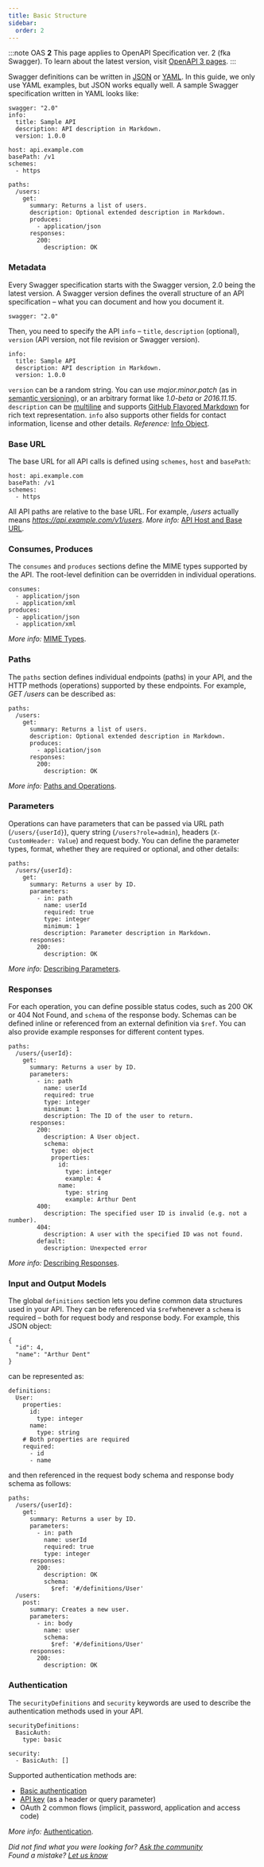 ```yaml
---
title: Basic Structure
sidebar:
  order: 2
---
```


:::note
OAS **2** This page applies to OpenAPI Specification ver. 2 (fka Swagger). To learn about the latest version, visit [OpenAPI 3 pages](/specification/basic-structure).
:::

Swagger definitions can be written in [JSON](https://en.wikipedia.org/wiki/JSON) or [YAML](https://en.wikipedia.org/wiki/YAML). In this guide, we only use YAML examples, but JSON works equally well. A sample Swagger specification written in YAML looks like:

    swagger: "2.0"
    info:
      title: Sample API
      description: API description in Markdown.
      version: 1.0.0

    host: api.example.com
    basePath: /v1
    schemes:
      - https

    paths:
      /users:
        get:
          summary: Returns a list of users.
          description: Optional extended description in Markdown.
          produces:
            - application/json
          responses:
            200:
              description: OK

### Metadata

Every Swagger specification starts with the Swagger version, 2.0 being the latest version. A Swagger version defines the overall structure of an API specification – what you can document and how you document it.

    swagger: "2.0"

Then, you need to specify the API `info` – `title`, `description` (optional), `version` (API version, not file revision or Swagger version).

    info:
      title: Sample API
      description: API description in Markdown.
      version: 1.0.0

`version` can be a random string. You can use _major.minor.patch_ (as in [semantic versioning](http://semver.org/)), or an arbitrary format like _1.0-beta_ or _2016.11.15_. `description` can be [multiline](http://stackoverflow.com/a/21699210) and supports [GitHub Flavored Markdown](https://guides.github.com/features/mastering-markdown/) for rich text representation. `info` also supports other fields for contact information, license and other details. _Reference:_ [Info Object](https://github.com/OAI/OpenAPI-Specification/blob/master/versions/2.0.md#infoObject).

### Base URL

The base URL for all API calls is defined using `schemes`, `host` and `basePath`:

    host: api.example.com
    basePath: /v1
    schemes:
      - https

All API paths are relative to the base URL. For example, _/users_ actually means _https://api.example.com/v1/users_. _More info:_ [API Host and Base URL](/specification/20/api-host-and-base-path/).

### Consumes, Produces

The `consumes` and `produces` sections define the MIME types supported by the API. The root-level definition can be overridden in individual operations.

    consumes:
      - application/json
      - application/xml
    produces:
      - application/json
      - application/xml

_More info:_ [MIME Types](/specification/20/mime-types/).

### Paths

The `paths` section defines individual endpoints (paths) in your API, and the HTTP methods (operations) supported by these endpoints. For example, _GET /users_ can be described as:

    paths:
      /users:
        get:
          summary: Returns a list of users.
          description: Optional extended description in Markdown.
          produces:
            - application/json
          responses:
            200:
              description: OK

_More info:_ [Paths and Operations](/specification/20/paths-and-operations/).

### Parameters

Operations can have parameters that can be passed via URL path (`/users/{userId}`), query string (`/users?role=admin`), headers (`X-CustomHeader: Value`) and request body. You can define the parameter types, format, whether they are required or optional, and other details:

    paths:
      /users/{userId}:
        get:
          summary: Returns a user by ID.
          parameters:
            - in: path
              name: userId
              required: true
              type: integer
              minimum: 1
              description: Parameter description in Markdown.
          responses:
            200:
              description: OK

_More info:_ [Describing Parameters](/specification/20/describing-parameters/).

### Responses

For each operation, you can define possible status codes, such as 200 OK or 404 Not Found, and `schema` of the response body. Schemas can be defined inline or referenced from an external definition via `$ref`. You can also provide example responses for different content types.

    paths:
      /users/{userId}:
        get:
          summary: Returns a user by ID.
          parameters:
            - in: path
              name: userId
              required: true
              type: integer
              minimum: 1
              description: The ID of the user to return.
          responses:
            200:
              description: A User object.
              schema:
                type: object
                properties:
                  id:
                    type: integer
                    example: 4
                  name:
                    type: string
                    example: Arthur Dent
            400:
              description: The specified user ID is invalid (e.g. not a number).
            404:
              description: A user with the specified ID was not found.
            default:
              description: Unexpected error

_More info:_ [Describing Responses](/specification/20/describing-responses/).

### Input and Output Models

The global `definitions` section lets you define common data structures used in your API. They can be referenced via `$ref`whenever a `schema` is required – both for request body and response body. For example, this JSON object:

    {
      "id": 4,
      "name": "Arthur Dent"
    }

can be represented as:

    definitions:
      User:
        properties:
          id:
            type: integer
          name:
            type: string
        # Both properties are required
        required:
          - id
          - name

and then referenced in the request body schema and response body schema as follows:

    paths:
      /users/{userId}:
        get:
          summary: Returns a user by ID.
          parameters:
            - in: path
              name: userId
              required: true
              type: integer
          responses:
            200:
              description: OK
              schema:
                $ref: '#/definitions/User'
      /users:
        post:
          summary: Creates a new user.
          parameters:
            - in: body
              name: user
              schema:
                $ref: '#/definitions/User'
          responses:
            200:
              description: OK

### Authentication

The `securityDefinitions` and `security` keywords are used to describe the authentication methods used in your API.

    securityDefinitions:
      BasicAuth:
        type: basic

    security:
      - BasicAuth: []

Supported authentication methods are:

- [Basic authentication](/specification/20/authentication/basic-authentication/)
- [API key](/specification/20/authentication/api-keys/) (as a header or query parameter)
- OAuth 2 common flows (implicit, password, application and access code)

_More info:_ [Authentication](/specification/20/authentication/).

_Did not find what you were looking for? [Ask the community](https://community.smartbear.com/t5/Swagger-Open-Source-Tools/bd-p/SwaggerOSTools)  
Found a mistake? [Let us know](https://github.com/swagger-api/swagger.io/issues)_
